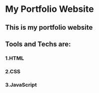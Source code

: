 # My Portfolio Website
## This is my portfolio website
## Tools and Techs are:
### 1.HTML
### 2.CSS
### 3.JavaScript
